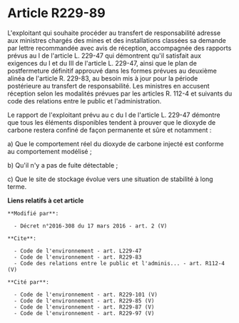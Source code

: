 # Article R229-89

L'exploitant qui souhaite procéder au transfert de responsabilité adresse aux ministres chargés des mines et des
installations classées sa demande par lettre recommandée avec avis de réception, accompagnée des rapports prévus au I de
l'article L. 229-47 qui démontrent qu'il satisfait aux exigences du I et du III de l'article L. 229-47, ainsi que le plan de
postfermeture définitif approuvé dans les formes prévues au deuxième alinéa de l'article R. 229-83, au besoin mis à jour pour
la période postérieure au transfert de responsabilité. Les ministres en accusent réception selon les modalités prévues par
les articles R. 112-4 et suivants du code des relations entre le public et l'administration. 

Le rapport de l'exploitant prévu au c du I de l'article L. 229-47 démontre que tous les éléments disponibles tendent à
prouver que le dioxyde de carbone restera confiné de façon permanente et sûre et notamment : 

a) Que le comportement réel du dioxyde de carbone injecté est conforme au comportement modélisé ; 

b) Qu'il n'y a pas de fuite détectable ; 

c) Que le site de stockage évolue vers une situation de stabilité à long terme.

**Liens relatifs à cet article**

	**Modifié par**:

	  - Décret n°2016-308 du 17 mars 2016 - art. 2 (V)

	**Cite**:

	  - Code de l'environnement - art. L229-47
	  - Code de l'environnement - art. R229-83
	  - Code des relations entre le public et l'adminis... - art. R112-4 (V)

	**Cité par**:

	  - Code de l'environnement - art. R229-101 (V)
	  - Code de l'environnement - art. R229-85 (V)
	  - Code de l'environnement - art. R229-87 (V)
	  - Code de l'environnement - art. R229-97 (V)
